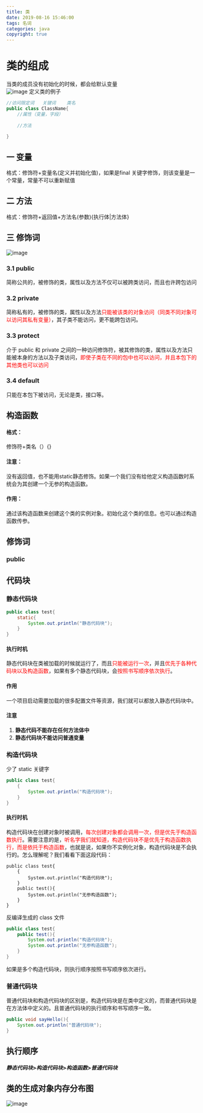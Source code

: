 ```yaml
---
title: 类
date: 2019-08-16 15:46:00
tags: 名词
categories: java
copyright: true
---
```

# 类的组成
当类的成员没有初始化的时候，都会给默认变量  
![image](https://note.youdao.com/yws/public/resource/359e08a52f64deaac553adb0132327ad/xmlnote/11CD163F28A24A89ADAD01878D442E41/7390.jpg)
定义类的例子
```java
//访问限定词   关键词    类名
public class ClassName{
    //属性（变量，字段）
    
    //方法
    
}
```
<!-- more -->
## 一 变量
格式：修饰符+变量名(定义并初始化值)，如果是final 关键字修饰，则该变量是一个常量，常量不可以重新赋值
## 二 方法
格式：修饰符+返回值+方法名(参数){执行体|方法体}
## 三 修饰词
![image](https://note.youdao.com/yws/public/resource/359e08a52f64deaac553adb0132327ad/xmlnote/4390A1FAE46440A5A3D2F8435298CD23/7904)
### 3.1 public
简称公共的，被修饰的类，属性以及方法不仅可以被跨类访问，而且也许跨包访问
### 3.2 private
简称私有的，被修饰的类，属性以及方法<font color=red>只能被该类的对象访问（同类不同对象可以访问其私有变量）</font>，其子类不能访问，更不能跨包访问。
### 3.3 protect
介于 public 和 private 之间的一种访问修饰符，被其修饰的类，属性以及方法只能被本身的方法以及子类访问，<font color=red>即使子类在不同的包中也可以访问，并且本包下的其他类也可以访问</font>
### 3.4 default
只能在本包下被访问，无论是类，接口等。
## 构造函数
#### 格式：
修饰符+类名（）{}
#### 注意：
没有返回值，也不能用static静态修饰。如果一个我们没有给他定义构造函数时系统会为其创建一个无参的构造函数。
#### 作用：
通过该构造函数来创建这个类的实例对象。初始化这个类的信息。也可以通过构造函数传参。
## 修饰词
### public
## 代码块
### 静态代码块
```java
public class test{
    static{
        System.out.println("静态代码块");
    }
}
```
#### 执行时机
静态代码块在类被加载的时候就运行了，而且<font color=red>只能被运行一次</font>，并且<font color=red>优先于各种代码块以及构造函数</font>，如果有多个静态代码块，会<font color=red>按照书写顺序依次执行</font>。
#### 作用
一个项目启动需要加载的很多配置文件等资源，我们就可以都放入静态代码块中。
#### 注意
1. **静态代码不能存在任何方法体中**
2. **静态代码块不能访问普通变量**
### 构造代码块
少了 static 关键字
```java
public class test{
    {
        System.out.println("构造代码块");
    }
}
```
#### 执行时机
构造代码块在创建对象时被调用，<font color=red>每次创建对象都会调用一次，但是优先于构造函数执行</font>。需要注意的是，<font color=red>听名字我们就知道，构造代码块不是优先于构造函数执行，而是依托于构造函数</font>，也就是说，如果你不实例化对象，构造代码块是不会执行的。怎么理解呢？我们看看下面这段代码：
```
public class test{
    {
        System.out.println("构造代码块");
    }
    public test(){
        System.out.println("无参构造函数");
    }
}
```
反编译生成的 class 文件
```java
public class test{
    public test(){
        System.out.println("构造代码块");
        System.out.println("无参构造函数");
    }
}
```
如果是多个构造代码块，则执行顺序按照书写顺序依次进行。
### 普通代码块
普通代码块和构造代码块的区别是，构造代码块是在类中定义的，而普通代码块是在方法体中定义的。且普通代码块的执行顺序和书写顺序一致。
```java 
public void sayHello(){
    System.out.println("普通代码块");
}
```

## 执行顺序
##### 静态代码块>构造代码块>构造函数>普通代码块

## 类的生成对象内存分布图
![image](https://note.youdao.com/yws/public/resource/359e08a52f64deaac553adb0132327ad/xmlnote/EABF3687FE9A4CAAB10115B06FB0CC5D/7850)